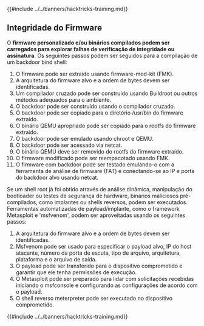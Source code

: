 {{#include ../../banners/hacktricks-training.md}}

## Integridade do Firmware

O **firmware personalizado e/ou binários compilados podem ser carregados para explorar falhas de verificação de integridade ou assinatura**. Os seguintes passos podem ser seguidos para a compilação de um backdoor bind shell:

1. O firmware pode ser extraído usando firmware-mod-kit (FMK).
2. A arquitetura do firmware alvo e a ordem de bytes devem ser identificadas.
3. Um compilador cruzado pode ser construído usando Buildroot ou outros métodos adequados para o ambiente.
4. O backdoor pode ser construído usando o compilador cruzado.
5. O backdoor pode ser copiado para o diretório /usr/bin do firmware extraído.
6. O binário QEMU apropriado pode ser copiado para o rootfs do firmware extraído.
7. O backdoor pode ser emulado usando chroot e QEMU.
8. O backdoor pode ser acessado via netcat.
9. O binário QEMU deve ser removido do rootfs do firmware extraído.
10. O firmware modificado pode ser reempacotado usando FMK.
11. O firmware com backdoor pode ser testado emulando-o com a ferramenta de análise de firmware (FAT) e conectando-se ao IP e porta do backdoor alvo usando netcat.

Se um shell root já foi obtido através de análise dinâmica, manipulação do bootloader ou testes de segurança de hardware, binários maliciosos pré-compilados, como implantes ou shells reversos, podem ser executados. Ferramentas automatizadas de payload/implante, como o framework Metasploit e 'msfvenom', podem ser aproveitadas usando os seguintes passos:

1. A arquitetura do firmware alvo e a ordem de bytes devem ser identificadas.
2. Msfvenom pode ser usado para especificar o payload alvo, IP do host atacante, número da porta de escuta, tipo de arquivo, arquitetura, plataforma e o arquivo de saída.
3. O payload pode ser transferido para o dispositivo comprometido e garantir que ele tenha permissões de execução.
4. O Metasploit pode ser preparado para lidar com solicitações recebidas iniciando o msfconsole e configurando as configurações de acordo com o payload.
5. O shell reverso meterpreter pode ser executado no dispositivo comprometido.

{{#include ../../banners/hacktricks-training.md}}
